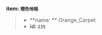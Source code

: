 <!-- BEGIN_AUTOGEN: do NOT edit in this block -->

**item: `橙色地毯`**

> * **name: ** Orange_Carpet
> * **id: `235`**

<!-- END_AUTOGEN-->

